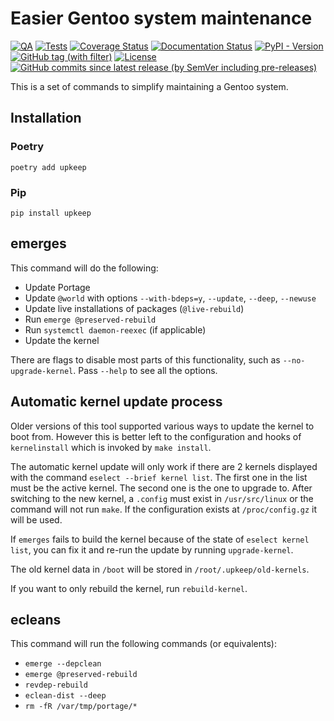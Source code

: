 # Easier Gentoo system maintenance

[![QA](https://github.com/Tatsh/upkeep/actions/workflows/qa.yml/badge.svg)](https://github.com/Tatsh/upkeep/actions/workflows/qa.yml)
[![Tests](https://github.com/Tatsh/upkeep/actions/workflows/tests.yml/badge.svg)](https://github.com/Tatsh/upkeep/actions/workflows/tests.yml)
[![Coverage Status](https://coveralls.io/repos/github/Tatsh/upkeep/badge.svg?branch=master)](https://coveralls.io/github/Tatsh/upkeep?branch=master)
[![Documentation Status](https://readthedocs.org/projects/upkeep/badge/?version=latest)](https://upkeep.readthedocs.org/?badge=latest)
[![PyPI - Version](https://img.shields.io/pypi/v/upkeep)](https://pypi.org/project/upkeep/)
[![GitHub tag (with filter)](https://img.shields.io/github/v/tag/Tatsh/upkeep)](https://github.com/Tatsh/upkeep/tags)
[![License](https://img.shields.io/github/license/Tatsh/upkeep)](https://github.com/Tatsh/upkeep/blob/master/LICENSE.txt)
[![GitHub commits since latest release (by SemVer including pre-releases)](https://img.shields.io/github/commits-since/Tatsh/upkeep/v1.6.1/master)](https://github.com/Tatsh/upkeep/compare/v1.6.1...master)

This is a set of commands to simplify maintaining a Gentoo system.

## Installation

### Poetry

```shell
poetry add upkeep
```

### Pip

```shell
pip install upkeep
```

## emerges

This command will do the following:

- Update Portage
- Update `@world` with options `--with-bdeps=y`, `--update`, `--deep`,
  `--newuse`
- Update live installations of packages (`@live-rebuild`)
- Run `emerge @preserved-rebuild`
- Run `systemctl daemon-reexec` (if applicable)
- Update the kernel

There are flags to disable most parts of this functionality, such as
`--no-upgrade-kernel`. Pass `--help` to see all the options.

## Automatic kernel update process

Older versions of this tool supported various ways to update the kernel to boot from. However this
is better left to the configuration and hooks of `kernelinstall` which is invoked by `make install`.

The automatic kernel update will only work if there are 2 kernels displayed
with the command `eselect --brief kernel list`. The first one in the list must
be the active kernel. The second one is the one to upgrade to. After switching
to the new kernel, a `.config` must exist in `/usr/src/linux` or the command
will not run `make`. If the configuration exists at `/proc/config.gz` it will
be used.

If `emerges` fails to build the kernel because of the state of
`eselect kernel list`, you can fix it and re-run the update by running
`upgrade-kernel`.

The old kernel data in `/boot` will be stored in `/root/.upkeep/old-kernels`.

If you want to only rebuild the kernel, run `rebuild-kernel`.

## ecleans

This command will run the following commands (or equivalents):

- `emerge --depclean`
- `emerge @preserved-rebuild`
- `revdep-rebuild`
- `eclean-dist --deep`
- `rm -fR /var/tmp/portage/*`
